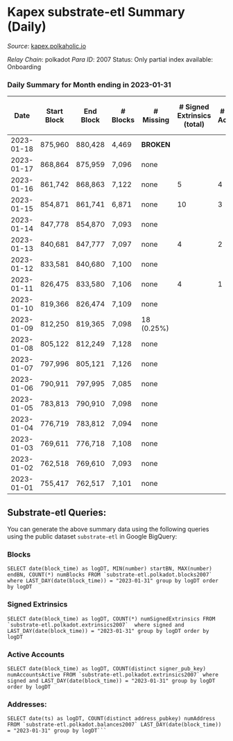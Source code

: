 # Kapex substrate-etl Summary (Daily)

_Source_: [kapex.polkaholic.io](https://kapex.polkaholic.io)

*Relay Chain*: polkadot
*Para ID*: 2007
Status: Only partial index available: Onboarding


### Daily Summary for Month ending in 2023-01-31


| Date | Start Block | End Block | # Blocks | # Missing | # Signed Extrinsics (total) | # Active Accounts | # Addresses with Balances | # Events | # Transfers | # XCM Transfers In | # XCM Transfers Out |
| ---- | ----------- | --------- | -------- | --------- | --------------------------- | ----------------- | ------------------------- | -------- | ----------- | ------------------ | ------------------- |
| 2023-01-18 | 875,960 | 880,428 | 4,469 |  **BROKEN**  |  |  |  | 8,941 |   |   |   |
| 2023-01-17 | 868,864 | 875,959 | 7,096 | none  |  |  |  | 14,196 |   |   |   |
| 2023-01-16 | 861,742 | 868,863 | 7,122 | none  | 5 | 4 |  | 14,274 | 5  |   |   |
| 2023-01-15 | 854,871 | 861,741 | 6,871 | none  | 10 | 3 |  | 17,904 | 1,031  |   |   |
| 2023-01-14 | 847,778 | 854,870 | 7,093 | none  |  |  |  | 14,190 |   |   |   |
| 2023-01-13 | 840,681 | 847,777 | 7,097 | none  | 4 | 2 |  | 14,231 | 2  |   |   |
| 2023-01-12 | 833,581 | 840,680 | 7,100 | none  |  |  |  | 14,204 |   |   |   |
| 2023-01-11 | 826,475 | 833,580 | 7,106 | none  | 4 | 1 |  | 14,236 |   |   |   |
| 2023-01-10 | 819,366 | 826,474 | 7,109 | none  |  |  |  | 14,222 |   |   |   |
| 2023-01-09 | 812,250 | 819,365 | 7,098 | 18 (0.25%) |  |  |  | 14,200 |   |   |   |
| 2023-01-08 | 805,122 | 812,249 | 7,128 | none  |  |  |  | 14,260 |   |   |   |
| 2023-01-07 | 797,996 | 805,121 | 7,126 | none  |  |  |  | 14,256 |   |   |   |
| 2023-01-06 | 790,911 | 797,995 | 7,085 | none  |  |  |  | 14,174 |   |   |   |
| 2023-01-05 | 783,813 | 790,910 | 7,098 | none  |  |  |  | 14,200 |   |   |   |
| 2023-01-04 | 776,719 | 783,812 | 7,094 | none  |  |  |  | 14,192 |   |   |   |
| 2023-01-03 | 769,611 | 776,718 | 7,108 | none  |  |  |  | 14,220 |   |   |   |
| 2023-01-02 | 762,518 | 769,610 | 7,093 | none  |  |  |  | 14,190 |   |   |   |
| 2023-01-01 | 755,417 | 762,517 | 7,101 | none  |  |  |  | 14,206 |   |   |   |

## Substrate-etl Queries:
You can generate the above summary data using the following queries using the public dataset `substrate-etl` in Google BigQuery:


### Blocks
```
SELECT date(block_time) as logDT, MIN(number) startBN, MAX(number) endBN, COUNT(*) numBlocks FROM `substrate-etl.polkadot.blocks2007`  where LAST_DAY(date(block_time)) = "2023-01-31" group by logDT order by logDT
```


### Signed Extrinsics
```
SELECT date(block_time) as logDT, COUNT(*) numSignedExtrinsics FROM `substrate-etl.polkadot.extrinsics2007`  where signed and LAST_DAY(date(block_time)) = "2023-01-31" group by logDT order by logDT
```


### Active Accounts
```
SELECT date(block_time) as logDT, COUNT(distinct signer_pub_key) numAccountsActive FROM `substrate-etl.polkadot.extrinsics2007` where signed and LAST_DAY(date(block_time)) = "2023-01-31" group by logDT order by logDT
```


### Addresses:
```
SELECT date(ts) as logDT, COUNT(distinct address_pubkey) numAddress FROM `substrate-etl.polkadot.balances2007` LAST_DAY(date(block_time)) = "2023-01-31" group by logDT```

